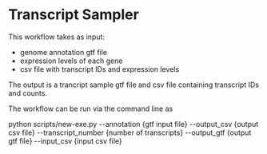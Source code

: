 # Transcript Sampler

This workflow takes as input:
 - genome annotation gtf file
 - expression levels of each gene
 - csv file with transcript IDs and expression levels
 
 The output is a trancript sample gtf file and csv file containing transcript IDs and counts.
 
 The workflow can be run via the command line as
 
 python scripts/new-exe.py --annotation {gtf input file} --output_csv {output csv file} --transcript_number {number of transcripts} --output_gtf {output gtf file} --input_csv {input csv file}
